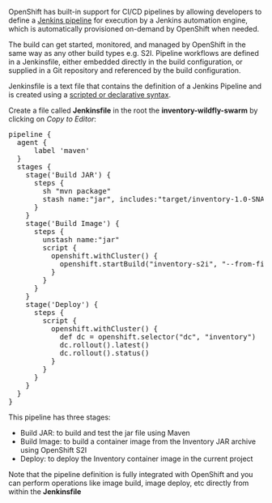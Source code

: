 OpenShift has built-in support for CI/CD pipelines by allowing developers to define
a [Jenkins pipeline](https://jenkins.io/solutions/pipeline/) for execution by a Jenkins
automation engine, which is automatically provisioned on-demand by OpenShift when needed.

The build can get started, monitored, and managed by OpenShift in
the same way as any other build types e.g. S2I. Pipeline workflows are defined in
a Jenkinsfile, either embedded directly in the build configuration, or supplied in
a Git repository and referenced by the build configuration.

Jenkinsfile is a text file that contains the definition of a Jenkins Pipeline
and is created using a [scripted or declarative syntax](https://jenkins.io/doc/book/pipeline/syntax/).

Create a file called **Jenkinsfile** in the root the **inventory-wildfly-swarm** by clicking on
 *Copy to Editor*:

<pre class="file" data-filename="./inventory-wildfly-swarm/Jenkinsfile" data-target="replace">
pipeline {
  agent {
      label 'maven'
  }
  stages {
    stage('Build JAR') {
      steps {
        sh "mvn package"
        stash name:"jar", includes:"target/inventory-1.0-SNAPSHOT-swarm.jar"
      }
    }
    stage('Build Image') {
      steps {
        unstash name:"jar"
        script {
          openshift.withCluster() {
            openshift.startBuild("inventory-s2i", "--from-file=target/inventory-1.0-SNAPSHOT-swarm.jar", "--wait")
          }
        }
      }
    }
    stage('Deploy') {
      steps {
        script {
          openshift.withCluster() {
            def dc = openshift.selector("dc", "inventory")
            dc.rollout().latest()
            dc.rollout().status()
          }
        }
      }
    }
  }
}
</pre>

This pipeline has three stages:

* Build JAR: to build and test the jar file using Maven
* Build Image: to build a container image from the Inventory JAR archive using OpenShift S2I
* Deploy: to deploy the Inventory container image in the current project

Note that the pipeline definition is fully integrated with OpenShift and you can
perform operations like image build, image deploy, etc directly from within the **Jenkinsfile**